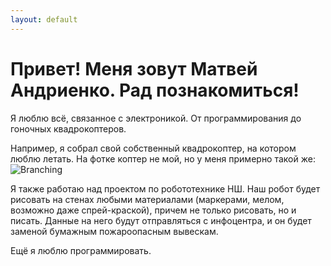 ```yaml
---
layout: default
---
```

# Привет! Меня зовут Матвей Андриенко. Рад познакомиться!

Я люблю всё, связанное с электроникой. От программирования до гоночных квадрокоптеров.

Например, я собрал свой собственный квадрокоптер, на котором люблю летать. На фотке коптер не мой, но у меня примерно такой же:
![Branching](https://cdn.cnn.com/cnnnext/dam/assets/180919115342-drone-racing-full-169.jpg)

Я также работаю над проектом по робототехнике НШ. Наш робот будет рисовать на стенах любыми материалами (маркерами, мелом, возможно даже спрей-краской), причем не только рисовать, но и писать. Данные на него будут отправляться с инфоцентра, и он будет заменой бумажным пожароопасным вывескам.

Ещё я люблю программировать.
